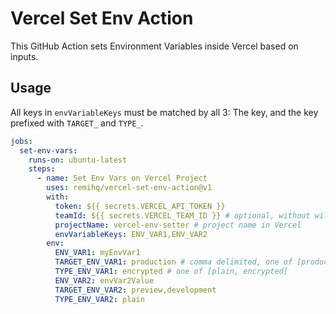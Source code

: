 # Vercel Set Env Action

This GitHub Action sets Environment Variables inside Vercel based on inputs.

## Usage

All keys in `envVariableKeys` must be matched by all 3: The key, and the key prefixed with `TARGET_` and `TYPE_`.

```yaml
jobs:
  set-env-vars:
    runs-on: ubuntu-latest
    steps:
      - name: Set Env Vars on Vercel Project
        uses: remihq/vercel-set-env-action@v1
        with:
          token: ${{ secrets.VERCEL_API_TOKEN }}
          teamId: ${{ secrets.VERCEL_TEAM_ID }} # optional, without will use personal
          projectName: vercel-env-setter # project name in Vercel
          envVariableKeys: ENV_VAR1,ENV_VAR2
        env:
          ENV_VAR1: myEnvVar1
          TARGET_ENV_VAR1: production # comma delimited, one of [production, preview, development]
          TYPE_ENV_VAR1: encrypted # one of [plain, encrypted]
          ENV_VAR2: envVar2Value
          TARGET_ENV_VAR2: preview,development
          TYPE_ENV_VAR2: plain
```
